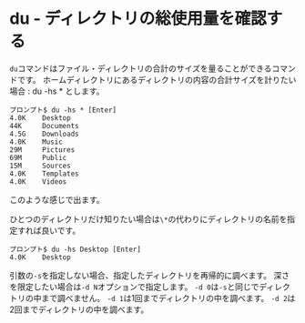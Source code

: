 # du - ディレクトリの総使用量を確認する
`du`コマンドはファイル・ディレクトリの合計のサイズを量ることができるコマンドです。
ホームディレクトリにあるディレクトリの内容の合計サイズを計りたい場合
: du -hs *
とします。
```ターミナル
プロンプト$ du -hs * [Enter]
4.0K    Desktop
44K     Documents
4.5G    Downloads
4.0K    Music
29M     Pictures
69M     Public
15M     Sources
4.0K    Templates
4.0K    Videos
```
このような感じで出ます。

ひとつのディレクトリだけ知りたい場合は`\*`の代わりにディレクトリの名前を指定すれば良いです。
```ターミナル
プロンプト$ du -hs Desktop [Enter]
4.0K    Desktop
```

引数の`-s`を指定しない場合、指定したディレクトリを再帰的に調べます。
深さを限定したい場合は`-d N`オプションで指定します。
`-d 0`は`-s`と同じでディレクトリの中まで調べません。
`-d 1`は1回までディレクトリの中を調べます。
`-d 2`は2回までディレクトリの中を調べます。

